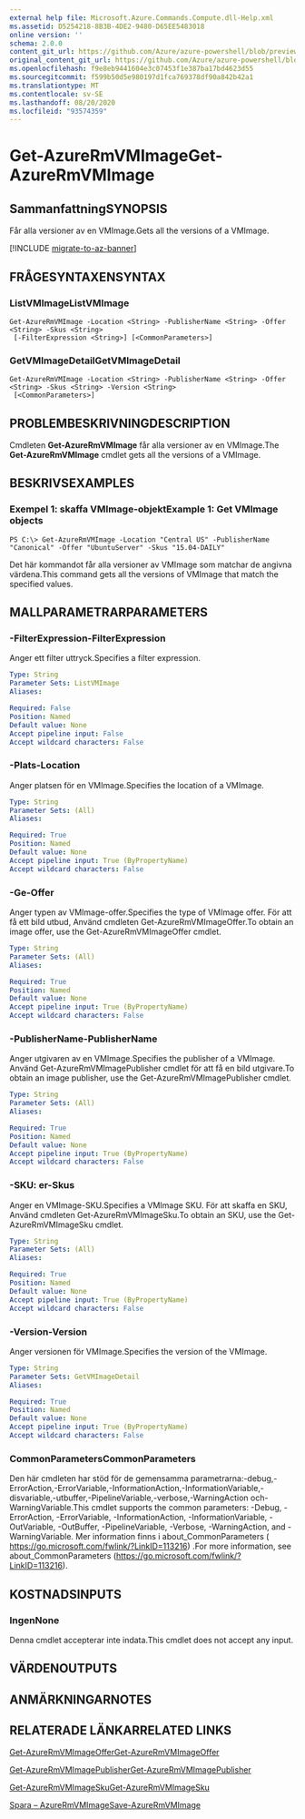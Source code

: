 ```yaml
---
external help file: Microsoft.Azure.Commands.Compute.dll-Help.xml
ms.assetid: D5254218-8B3B-4DE2-9480-D65EE5483018
online version: ''
schema: 2.0.0
content_git_url: https://github.com/Azure/azure-powershell/blob/preview/src/ResourceManager/Compute/Stack/Commands.Compute/help/Get-AzureRmVMImage.md
original_content_git_url: https://github.com/Azure/azure-powershell/blob/preview/src/ResourceManager/Compute/Stack/Commands.Compute/help/Get-AzureRmVMImage.md
ms.openlocfilehash: f9e8eb9441604e3c07453f1e387ba17bd4623d55
ms.sourcegitcommit: f599b50d5e980197d1fca769378df90a842b42a1
ms.translationtype: MT
ms.contentlocale: sv-SE
ms.lasthandoff: 08/20/2020
ms.locfileid: "93574359"
---
```

# <span data-ttu-id="664b2-101">Get-AzureRmVMImage</span><span class="sxs-lookup"><span data-stu-id="664b2-101">Get-AzureRmVMImage</span></span>

## <span data-ttu-id="664b2-102">Sammanfattning</span><span class="sxs-lookup"><span data-stu-id="664b2-102">SYNOPSIS</span></span>
<span data-ttu-id="664b2-103">Får alla versioner av en VMImage.</span><span class="sxs-lookup"><span data-stu-id="664b2-103">Gets all the versions of a VMImage.</span></span>

[!INCLUDE [migrate-to-az-banner](../../includes/migrate-to-az-banner.md)]

## <span data-ttu-id="664b2-104">FRÅGESYNTAXEN</span><span class="sxs-lookup"><span data-stu-id="664b2-104">SYNTAX</span></span>

### <span data-ttu-id="664b2-105">ListVMImage</span><span class="sxs-lookup"><span data-stu-id="664b2-105">ListVMImage</span></span>
```
Get-AzureRmVMImage -Location <String> -PublisherName <String> -Offer <String> -Skus <String>
 [-FilterExpression <String>] [<CommonParameters>]
```

### <span data-ttu-id="664b2-106">GetVMImageDetail</span><span class="sxs-lookup"><span data-stu-id="664b2-106">GetVMImageDetail</span></span>
```
Get-AzureRmVMImage -Location <String> -PublisherName <String> -Offer <String> -Skus <String> -Version <String>
 [<CommonParameters>]
```

## <span data-ttu-id="664b2-107">PROBLEMBESKRIVNING</span><span class="sxs-lookup"><span data-stu-id="664b2-107">DESCRIPTION</span></span>
<span data-ttu-id="664b2-108">Cmdleten **Get-AzureRmVMImage** får alla versioner av en VMImage.</span><span class="sxs-lookup"><span data-stu-id="664b2-108">The **Get-AzureRmVMImage** cmdlet gets all the versions of a VMImage.</span></span>

## <span data-ttu-id="664b2-109">BESKRIVS</span><span class="sxs-lookup"><span data-stu-id="664b2-109">EXAMPLES</span></span>

### <span data-ttu-id="664b2-110">Exempel 1: skaffa VMImage-objekt</span><span class="sxs-lookup"><span data-stu-id="664b2-110">Example 1: Get VMImage objects</span></span>
```
PS C:\> Get-AzureRmVMImage -Location "Central US" -PublisherName "Canonical" -Offer "UbuntuServer" -Skus "15.04-DAILY"
```

<span data-ttu-id="664b2-111">Det här kommandot får alla versioner av VMImage som matchar de angivna värdena.</span><span class="sxs-lookup"><span data-stu-id="664b2-111">This command gets all the versions of VMImage that match the specified values.</span></span>

## <span data-ttu-id="664b2-112">MALLPARAMETRAR</span><span class="sxs-lookup"><span data-stu-id="664b2-112">PARAMETERS</span></span>

### <span data-ttu-id="664b2-113">-FilterExpression</span><span class="sxs-lookup"><span data-stu-id="664b2-113">-FilterExpression</span></span>
<span data-ttu-id="664b2-114">Anger ett filter uttryck.</span><span class="sxs-lookup"><span data-stu-id="664b2-114">Specifies a filter expression.</span></span>

```yaml
Type: String
Parameter Sets: ListVMImage
Aliases: 

Required: False
Position: Named
Default value: None
Accept pipeline input: False
Accept wildcard characters: False
```

### <span data-ttu-id="664b2-115">-Plats</span><span class="sxs-lookup"><span data-stu-id="664b2-115">-Location</span></span>
<span data-ttu-id="664b2-116">Anger platsen för en VMImage.</span><span class="sxs-lookup"><span data-stu-id="664b2-116">Specifies the location of a VMImage.</span></span>

```yaml
Type: String
Parameter Sets: (All)
Aliases: 

Required: True
Position: Named
Default value: None
Accept pipeline input: True (ByPropertyName)
Accept wildcard characters: False
```

### <span data-ttu-id="664b2-117">-Ge</span><span class="sxs-lookup"><span data-stu-id="664b2-117">-Offer</span></span>
<span data-ttu-id="664b2-118">Anger typen av VMImage-offer.</span><span class="sxs-lookup"><span data-stu-id="664b2-118">Specifies the type of VMImage offer.</span></span>
<span data-ttu-id="664b2-119">För att få ett bild utbud, Använd cmdleten Get-AzureRmVMImageOffer.</span><span class="sxs-lookup"><span data-stu-id="664b2-119">To obtain an image offer, use the Get-AzureRmVMImageOffer cmdlet.</span></span>

```yaml
Type: String
Parameter Sets: (All)
Aliases: 

Required: True
Position: Named
Default value: None
Accept pipeline input: True (ByPropertyName)
Accept wildcard characters: False
```

### <span data-ttu-id="664b2-120">-PublisherName</span><span class="sxs-lookup"><span data-stu-id="664b2-120">-PublisherName</span></span>
<span data-ttu-id="664b2-121">Anger utgivaren av en VMImage.</span><span class="sxs-lookup"><span data-stu-id="664b2-121">Specifies the publisher of a VMImage.</span></span>
<span data-ttu-id="664b2-122">Använd Get-AzureRmVMImagePublisher cmdlet för att få en bild utgivare.</span><span class="sxs-lookup"><span data-stu-id="664b2-122">To obtain an image publisher, use the Get-AzureRmVMImagePublisher cmdlet.</span></span>

```yaml
Type: String
Parameter Sets: (All)
Aliases: 

Required: True
Position: Named
Default value: None
Accept pipeline input: True (ByPropertyName)
Accept wildcard characters: False
```

### <span data-ttu-id="664b2-123">-SKU: er</span><span class="sxs-lookup"><span data-stu-id="664b2-123">-Skus</span></span>
<span data-ttu-id="664b2-124">Anger en VMImage-SKU.</span><span class="sxs-lookup"><span data-stu-id="664b2-124">Specifies a VMImage SKU.</span></span>
<span data-ttu-id="664b2-125">För att skaffa en SKU, Använd cmdleten Get-AzureRmVMImageSku.</span><span class="sxs-lookup"><span data-stu-id="664b2-125">To obtain an SKU, use the Get-AzureRmVMImageSku cmdlet.</span></span>

```yaml
Type: String
Parameter Sets: (All)
Aliases: 

Required: True
Position: Named
Default value: None
Accept pipeline input: True (ByPropertyName)
Accept wildcard characters: False
```

### <span data-ttu-id="664b2-126">-Version</span><span class="sxs-lookup"><span data-stu-id="664b2-126">-Version</span></span>
<span data-ttu-id="664b2-127">Anger versionen för VMImage.</span><span class="sxs-lookup"><span data-stu-id="664b2-127">Specifies the version of the VMImage.</span></span>

```yaml
Type: String
Parameter Sets: GetVMImageDetail
Aliases: 

Required: True
Position: Named
Default value: None
Accept pipeline input: True (ByPropertyName)
Accept wildcard characters: False
```

### <span data-ttu-id="664b2-128">CommonParameters</span><span class="sxs-lookup"><span data-stu-id="664b2-128">CommonParameters</span></span>
<span data-ttu-id="664b2-129">Den här cmdleten har stöd för de gemensamma parametrarna:-debug,-ErrorAction,-ErrorVariable,-InformationAction,-InformationVariable,-disvariable,-utbuffer,-PipelineVariable,-verbose,-WarningAction och-WarningVariable.</span><span class="sxs-lookup"><span data-stu-id="664b2-129">This cmdlet supports the common parameters: -Debug, -ErrorAction, -ErrorVariable, -InformationAction, -InformationVariable, -OutVariable, -OutBuffer, -PipelineVariable, -Verbose, -WarningAction, and -WarningVariable.</span></span> <span data-ttu-id="664b2-130">Mer information finns i about_CommonParameters ( https://go.microsoft.com/fwlink/?LinkID=113216) .</span><span class="sxs-lookup"><span data-stu-id="664b2-130">For more information, see about_CommonParameters (https://go.microsoft.com/fwlink/?LinkID=113216).</span></span>

## <span data-ttu-id="664b2-131">KOSTNADS</span><span class="sxs-lookup"><span data-stu-id="664b2-131">INPUTS</span></span>

### <span data-ttu-id="664b2-132">Ingen</span><span class="sxs-lookup"><span data-stu-id="664b2-132">None</span></span>
<span data-ttu-id="664b2-133">Denna cmdlet accepterar inte indata.</span><span class="sxs-lookup"><span data-stu-id="664b2-133">This cmdlet does not accept any input.</span></span>

## <span data-ttu-id="664b2-134">VÄRDEN</span><span class="sxs-lookup"><span data-stu-id="664b2-134">OUTPUTS</span></span>

## <span data-ttu-id="664b2-135">ANMÄRKNINGAR</span><span class="sxs-lookup"><span data-stu-id="664b2-135">NOTES</span></span>

## <span data-ttu-id="664b2-136">RELATERADE LÄNKAR</span><span class="sxs-lookup"><span data-stu-id="664b2-136">RELATED LINKS</span></span>

[<span data-ttu-id="664b2-137">Get-AzureRmVMImageOffer</span><span class="sxs-lookup"><span data-stu-id="664b2-137">Get-AzureRmVMImageOffer</span></span>](./Get-AzureRmVMImageOffer.md)

[<span data-ttu-id="664b2-138">Get-AzureRmVMImagePublisher</span><span class="sxs-lookup"><span data-stu-id="664b2-138">Get-AzureRmVMImagePublisher</span></span>](./Get-AzureRmVMImagePublisher.md)

[<span data-ttu-id="664b2-139">Get-AzureRmVMImageSku</span><span class="sxs-lookup"><span data-stu-id="664b2-139">Get-AzureRmVMImageSku</span></span>](./Get-AzureRmVMImageSku.md)

[<span data-ttu-id="664b2-140">Spara – AzureRmVMImage</span><span class="sxs-lookup"><span data-stu-id="664b2-140">Save-AzureRmVMImage</span></span>](./Save-AzureRmVMImage.md)


